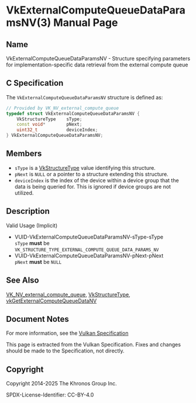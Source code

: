 # VkExternalComputeQueueDataParamsNV(3) Manual Page

## Name

VkExternalComputeQueueDataParamsNV - Structure specifying parameters for implementation-specific data retrieval from the external compute queue



## [](#_c_specification)C Specification

The `VkExternalComputeQueueDataParamsNV` structure is defined as:

```c++
// Provided by VK_NV_external_compute_queue
typedef struct VkExternalComputeQueueDataParamsNV {
    VkStructureType    sType;
    const void*        pNext;
    uint32_t           deviceIndex;
} VkExternalComputeQueueDataParamsNV;
```

## [](#_members)Members

- `sType` is a [VkStructureType](https://registry.khronos.org/vulkan/specs/latest/man/html/VkStructureType.html) value identifying this structure.
- `pNext` is `NULL` or a pointer to a structure extending this structure.
- `deviceIndex` is the index of the device within a device group that the data is being queried for. This is ignored if device groups are not utilized.

## [](#_description)Description

Valid Usage (Implicit)

- [](#VUID-VkExternalComputeQueueDataParamsNV-sType-sType)VUID-VkExternalComputeQueueDataParamsNV-sType-sType  
  `sType` **must** be `VK_STRUCTURE_TYPE_EXTERNAL_COMPUTE_QUEUE_DATA_PARAMS_NV`
- [](#VUID-VkExternalComputeQueueDataParamsNV-pNext-pNext)VUID-VkExternalComputeQueueDataParamsNV-pNext-pNext  
  `pNext` **must** be `NULL`

## [](#_see_also)See Also

[VK\_NV\_external\_compute\_queue](https://registry.khronos.org/vulkan/specs/latest/man/html/VK_NV_external_compute_queue.html), [VkStructureType](https://registry.khronos.org/vulkan/specs/latest/man/html/VkStructureType.html), [vkGetExternalComputeQueueDataNV](https://registry.khronos.org/vulkan/specs/latest/man/html/vkGetExternalComputeQueueDataNV.html)

## [](#_document_notes)Document Notes

For more information, see the [Vulkan Specification](https://registry.khronos.org/vulkan/specs/latest/html/vkspec.html#VkExternalComputeQueueDataParamsNV)

This page is extracted from the Vulkan Specification. Fixes and changes should be made to the Specification, not directly.

## [](#_copyright)Copyright

Copyright 2014-2025 The Khronos Group Inc.

SPDX-License-Identifier: CC-BY-4.0